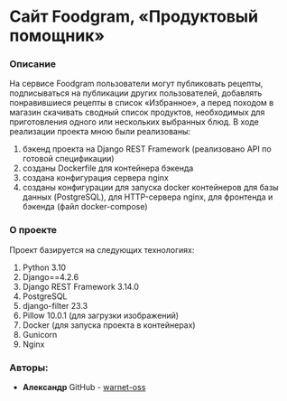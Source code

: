 # Cайт Foodgram, «Продуктовый помощник»

### Описание
На сервисе Foodgram пользователи могут публиковать рецепты, подписываться на публикации других пользователей, добавлять понравившиеся рецепты в список «Избранное», а перед походом в магазин скачивать сводный список продуктов, необходимых для приготовления одного или нескольких выбранных блюд. 
В ходе реализации проекта мною были реализованы:
1. бэкенд проекта на Django REST Framework (реализовано API по готовой спецификации)
2. созданы Dockerfile для контейнера бэкенда
3. создана конфигурация сервера nginx
4. созданы конфигурации для запуска docker контейнеров для базы данных (PostgreSQL),
для HTTP-сервера nginx, для фронтенда и бэкенда (файл docker-compose)


### О проекте
Проект базируется на следующих технологиях:
1. Python 3.10
2. Django==4.2.6
3. Django REST Framework 3.14.0
4. PostgreSQL 
5. django-filter 23.3
6. Pillow 10.0.1 (для загрузки изображений)
7. Docker (для запуска проекта в контейнерах)
8. Gunicorn
9. Nginx
### Авторы:

* **Александр**
  GitHub - [warnet-oss](https://github.com/warnet-oss)
